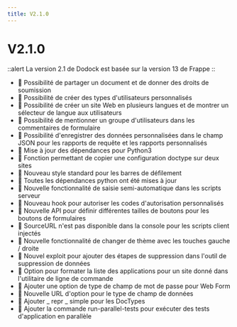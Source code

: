```yaml
---
title: V2.1.0
---
```


# V2.1.0

::alert
La version 2.1 de Dodock est basée sur la version 13 de Frappe
::

- :rocket: Possibilité de partager un document et de donner des droits de soumission
- :rocket: Possibilité de créer des types d'utilisateurs personnalisés
- :rocket: Possibilité de créer un site Web en plusieurs langues et de montrer un sélecteur de langue aux utilisateurs
- :rocket: Possibilité de mentionner un groupe d'utilisateurs dans les commentaires de formulaire
- :rocket: Possibilité d'enregistrer des données personnalisées dans le champ JSON pour les rapports de requête et les rapports personnalisés
- :helicopter: Mise à jour des dépendances pour Python3
- :helicopter: Fonction permettant de copier une configuration doctype sur deux sites
- :helicopter: Nouveau style standard pour les barres de défilement
- :helicopter: Toutes les dépendances python ont été mises à jour
- :helicopter: Nouvelle fonctionnalité de saisie semi-automatique dans les scripts serveur
- :helicopter: Nouveau hook pour autoriser les codes d'autorisation personnalisés
- :helicopter: Nouvelle API pour définir différentes tailles de boutons pour les boutons de formulaires
- :helicopter: SourceURL n'est pas disponible dans la console pour les scripts client injectés
- :helicopter: Nouvelle fonctionnalité de changer de thème avec les touches gauche / droite
- :helicopter: Nouvel exploit pour ajouter des étapes de suppression dans l'outil de suppression de données
- :helicopter: Option pour formater la liste des applications pour un site donné dans l'utilitaire de ligne de commande
- :helicopter: Ajouter une option de type de champ de mot de passe pour Web Form
- :helicopter: Nouvelle URL d'option pour le type de champ de données
- :helicopter: Ajouter _ repr _ simple pour les DocTypes
- :helicopter: Ajouter la commande run-parallel-tests pour exécuter des tests d'application en parallèle